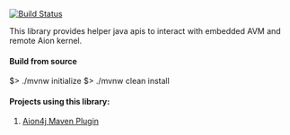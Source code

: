 [![Build Status](https://travis-ci.org/bloxbean/aion4j-avm-helper.svg?branch=master)](https://travis-ci.org/bloxbean/aion4j-avm-helper)

This library provides helper java apis to interact with embedded AVM and remote Aion kernel. 

#### Build from source
$> ./mvnw initialize
$> ./mvnw clean install

#### Projects using this library:

1. [Aion4j Maven Plugin](https://github.com/bloxbean/aion4j-maven-plugin)

